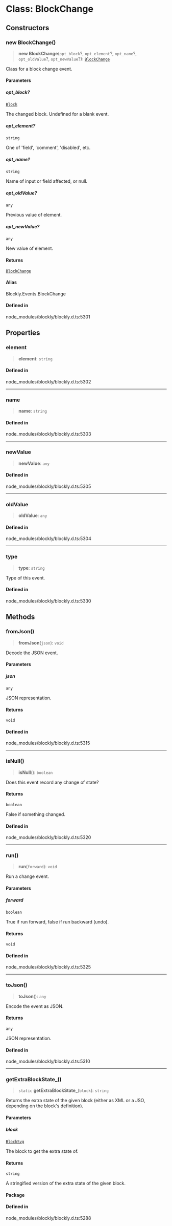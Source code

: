 # Class: BlockChange

## Constructors

### new BlockChange()

> **new BlockChange**(`opt_block`?, `opt_element`?, `opt_name`?, `opt_oldValue`?, `opt_newValue`?): [`BlockChange`](BlockChange.md)

Class for a block change event.

#### Parameters

##### opt_block?

[`Block`](../../../classes/Block.md)

The changed block. Undefined for a blank
event.

##### opt_element?

`string`

One of 'field', 'comment', 'disabled', etc.

##### opt_name?

`string`

Name of input or field affected, or null.

##### opt_oldValue?

`any`

Previous value of element.

##### opt_newValue?

`any`

New value of element.

#### Returns

[`BlockChange`](BlockChange.md)

#### Alias

Blockly.Events.BlockChange

#### Defined in

node_modules/blockly/blockly.d.ts:5301

## Properties

### element

> **element**: `string`

#### Defined in

node_modules/blockly/blockly.d.ts:5302

---

### name

> **name**: `string`

#### Defined in

node_modules/blockly/blockly.d.ts:5303

---

### newValue

> **newValue**: `any`

#### Defined in

node_modules/blockly/blockly.d.ts:5305

---

### oldValue

> **oldValue**: `any`

#### Defined in

node_modules/blockly/blockly.d.ts:5304

---

### type

> **type**: `string`

Type of this event.

#### Defined in

node_modules/blockly/blockly.d.ts:5330

## Methods

### fromJson()

> **fromJson**(`json`): `void`

Decode the JSON event.

#### Parameters

##### json

`any`

JSON representation.

#### Returns

`void`

#### Defined in

node_modules/blockly/blockly.d.ts:5315

---

### isNull()

> **isNull**(): `boolean`

Does this event record any change of state?

#### Returns

`boolean`

False if something changed.

#### Defined in

node_modules/blockly/blockly.d.ts:5320

---

### run()

> **run**(`forward`): `void`

Run a change event.

#### Parameters

##### forward

`boolean`

True if run forward, false if run backward (undo).

#### Returns

`void`

#### Defined in

node_modules/blockly/blockly.d.ts:5325

---

### toJson()

> **toJson**(): `any`

Encode the event as JSON.

#### Returns

`any`

JSON representation.

#### Defined in

node_modules/blockly/blockly.d.ts:5310

---

### getExtraBlockState\_()

> `static` **getExtraBlockState\_**(`block`): `string`

Returns the extra state of the given block (either as XML or a JSO, depending
on the block's definition).

#### Parameters

##### block

[`BlockSvg`](../../../classes/BlockSvg.md)

The block to get the extra state of.

#### Returns

`string`

A stringified version of the extra state of the given block.

#### Package

#### Defined in

node_modules/blockly/blockly.d.ts:5288
